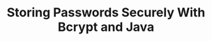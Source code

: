 ---
title: Storing Passwords Securely With Bcrypt and Java
tags: [External Post, Java, Security]
style: fill
color: secondary
description: In this post, we go over how to use this password hashing function to ensure your passwords are properly encrypted and GDPR complaint.
external_url: https://dzone.com/articles/storing-passwords-securely-with-bcrypt-and-java
---